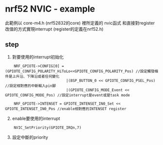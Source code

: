 # nrf52 NVIC - example

此範例以 core-m4.h (nrf52832的core) 裡所定義的 nvic函式 和直接對register改值的方式實現interrupt (register的定義在nrf52.h)

## step
 
 1. 對要使用的interrupt初始化
```
    NRF_GPIOTE->CONFIG[0] = (GPIOTE_CONFIG_POLARITY_HiToLo<<GPIOTE_CONFIG_POLARITY_Pos) //設定觸發條件是上升沿、下降沿或者任何變化  
                            |(BSP_BUTTON_0 << GPIOTE_CONFIG_PSEL_Pos) //設定相對應的中斷輸入pin腳
                            |(GPIOTE_CONFIG_MODE_Event << GPIOTE_CONFIG_MODE_Pos) //設定interrupt是event或是task mode
                            
    NRF_GPIOTE->INTENSET = GPIOTE_INTENSET_IN0_Set << GPIOTE_INTENSET_IN0_Pos //enable相對應的INTENSET register
```  
 2. enable要使用的interrupt
 ```
     NVIC_SetPriority(GPIOTE_IRQn,7)
 ```
 
 3. 設定中斷的priority
